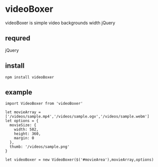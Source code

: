 # videoBoxer

videoBoxer is simple video backgrounds width jQuery

## requred
jQuery


## install
```
npm install videoBoxer
```

## example
```
import VideoBoxer from 'videoBoxer'

let movieArray = ['/videos/sample.mp4','/videos/sample.ogv','/videos/sample.webm']
let options = {
  movieSize: {
    width: 582,
    height: 360,
    margin: 0
  },
  thumb: '/videos/sample.png'
}

let videoBoxer = new VideoBoxer($('#movieArea'),movieArray,options)
```
